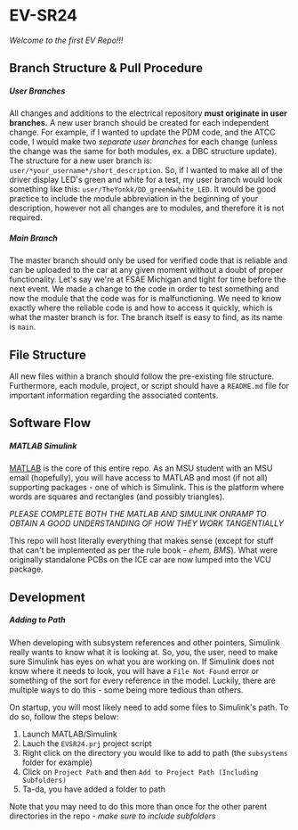 # EV-SR24

*Welcome to the first EV Repo!!!*

## Branch Structure & Pull Procedure

##### User Branches
All changes and additions to the electrical repository __must originate in user
branches.__ A new user branch should be created for each independent change. For example,
if I wanted to update the PDM code, and the ATCC code, I would make two
_separate user branches_ for each change (unless the change was
the same for both modules, ex. a DBC structure update). The structure for a new
user branch is: `user/*your_username*/short_description`. So, if I wanted to make
all of the driver display LED's green and white for a test, my user branch would look something like this:
`user/TheYonkk/DD_green&white_LED`. It would be good practice to include the module abbreviation
in the beginning of your description, however not all changes are to modules, and therefore it is not required.

##### Main Branch
The master branch should only be used for verified code that is reliable and can be uploaded to the car at any given
moment without a doubt of proper functionality. Let's say we're at FSAE Michigan and tight for time before the next
event. We made a change to the code in order to test something and now the module that the code was for is
malfunctioning. We need to know exactly where the reliable code is and how to access it quickly, which is what the
master branch is for. The branch itself is easy to find, as its name is `main`.

## File Structure
All new files within a branch should follow the pre-existing file structure. Furthermore, each module, project, or
script should have a `README.md` file for important information regarding the associated contents.

## Software Flow

##### MATLAB Simulink
[MATLAB](https://matlab.mathworks.com/) is the core of this entire repo. As an MSU student with an MSU email (hopefully), you will have access to MATLAB and most (if not all) supporting packages - one of which is Simulink. This is the platform where words are squares and rectangles (and possibly triangles).

_PLEASE COMPLETE BOTH THE MATLAB AND SIMULINK ONRAMP TO OBTAIN A GOOD UNDERSTANDING OF HOW THEY WORK TANGENTIALLY_

This repo will host literally everything that makes sense (except for stuff that can't be implemented as per the rule book - _ehem, BMS_). What were originally standalone PCBs on the ICE car are now lumped into the VCU package.

## Development

##### Adding to Path

When developing with subsystem references and other pointers, Simulink really wants to know what it is looking at. So, you, the user, need to make sure Simulink has eyes on what you are working on. If Simulink does not know where it needs to look, you will have a `File Not Found` error or something of the sort for every reference in the model. Luckily, there are multiple ways to do this - some being more tedious than others.

On startup, you will most likely need to add some files to Simulink's path. To do so, follow the steps below:

1. Launch MATLAB/Simulink
2. Lauch the `EVSR24.prj` project script
3. Right click on the directory you would like to add to path (the `subsystems` folder for example)
4. Click on `Project Path` and then `Add to Project Path (Including Subfolders)`
5. Ta-da, you have added a folder to path

Note that you may need to do this more than once for the other parent directories in the repo - _make sure to include subfolders_ 